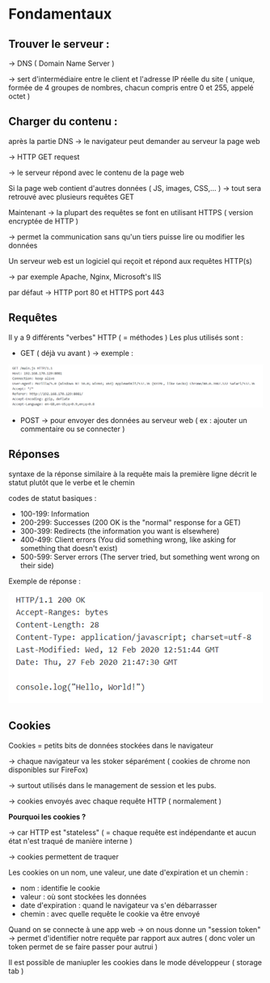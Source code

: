 # Fondamentaux

## Trouver le serveur :

→ DNS ( Domain Name Server ) 

→ sert d'intermédiaire entre le client et l'adresse IP réelle du site ( unique, formée de 4 groupes de nombres, chacun compris entre 0 et 255, appelé octet ) 

## Charger du contenu :

après la partie DNS → le navigateur peut demander au serveur la page web 

→ HTTP GET request

→ le serveur répond avec le contenu de la page web 

Si la page web contient d'autres données ( JS, images, CSS,... ) → tout sera retrouvé avec plusieurs requêtes GET

Maintenant → la plupart des requêtes se font en utilisant HTTPS ( version encryptée de HTTP )

→ permet la communication sans qu'un tiers puisse lire ou modifier les données 

Un serveur web est un logiciel qui reçoit et répond aux requêtes HTTP(s)

→ par exemple Apache, Nginx, Microsoft's IIS

par défaut → HTTP port 80 et HTTPS port 443

## Requêtes

Il y a 9 différents "verbes" HTTP ( = méthodes ) Les plus utilisés sont :  

- GET ( déjà vu avant ) → exemple :

![Untitled](Fondamentaux%20252262c00fb048a3837599b7e8b62f8a/Untitled.png)

- POST → pour envoyer des données au serveur web ( ex : ajouter un commentaire ou se connecter )

## Réponses

syntaxe de la réponse similaire à la requête mais la première ligne décrit le statut plutôt que le verbe et le chemin 

codes de statut basiques : 

- 100-199: Information
- 200-299: Successes (200 OK is the "normal" response for a GET)
- 300-399: Redirects (the information you want is elsewhere)
- 400-499: Client errors (You did something wrong, like asking for something that doesn't exist)
- 500-599: Server errors (The server tried, but something went wrong on their side)

Exemple de réponse : 

![Untitled](Fondamentaux%20252262c00fb048a3837599b7e8b62f8a/Untitled%201.png)

## Cookies

Cookies = petits bits de données stockées dans le navigateur

→ chaque navigateur va les stoker séparément ( cookies de chrome non disponibles sur FireFox)

→ surtout utilisés dans le management de session et les pubs. 

→ cookies envoyés avec chaque requête HTTP ( normalement ) 

**Pourquoi les cookies ?** 

→ car HTTP est "stateless" ( = chaque requête est indépendante et aucun état n'est traqué de manière interne )

→ cookies permettent de traquer 

Les cookies on un nom, une valeur, une date d'expiration et un chemin : 

- nom : identifie le cookie
- valeur : où sont stockées les données
- date d'expiration : quand le navigateur va s'en débarrasser
- chemin : avec quelle requête le cookie va être envoyé

Quand on se connecte à une app web → on nous donne un "session token" → permet d'identifier notre requête par rapport aux autres ( donc voler un token permet de se faire passer pour autrui )

Il est possible de maniupler les cookies dans le mode développeur ( storage tab )